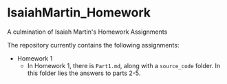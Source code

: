 # IsaiahMartin_Homework
A culmination of Isaiah Martin's Homework Assignments

The repository currently contains the following assignments:
* Homework 1
  * In Homework 1, there is `Part1.md`, along with a `source_code` folder. In this folder lies the answers to parts 2-5.
